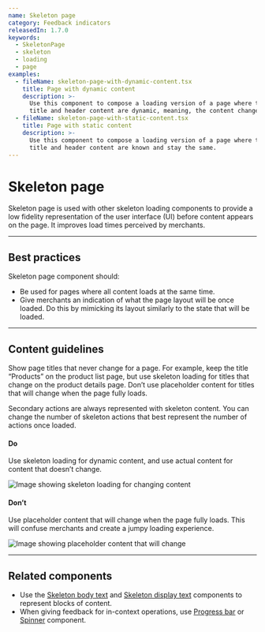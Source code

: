 ```yaml
---
name: Skeleton page
category: Feedback indicators
releasedIn: 1.7.0
keywords:
  - SkeletonPage
  - skeleton
  - loading
  - page
examples:
  - fileName: skeleton-page-with-dynamic-content.tsx
    title: Page with dynamic content
    description: >-
      Use this component to compose a loading version of a page where the page
      title and header content are dynamic, meaning, the content changes.
  - fileName: skeleton-page-with-static-content.tsx
    title: Page with static content
    description: >-
      Use this component to compose a loading version of a page where the page
      title and header content are known and stay the same.
---
```


# Skeleton page

Skeleton page is used with other skeleton loading components to provide a low fidelity representation of the user interface (UI) before content appears on the page. It improves load times perceived by merchants.

---

## Best practices

Skeleton page component should:

- Be used for pages where all content loads at the same time.
- Give merchants an indication of what the page layout will be once loaded. Do this by mimicking its layout similarly to the state that will be loaded.

---

## Content guidelines

Show page titles that never change for a page. For example, keep the title “Products” on the product list page, but use skeleton loading for titles that change on the product details page. Don’t use placeholder content for titles that will change when the page fully loads.

Secondary actions are always represented with skeleton content. You can change the number of skeleton actions that best represent the number of actions once loaded.

<!-- dodont -->

#### Do

Use skeleton loading for dynamic content, and use actual content for content that doesn’t change.

![Image showing skeleton loading for changing content](/images/components/skeleton-page/do-use-skeleton-for-changing-content@2x.png)

#### Don’t

Use placeholder content that will change when the page fully loads. This will confuse merchants and create a jumpy loading experience.

![Image showing placeholder content that will change](/images/components/skeleton-page/dont-use-placeholder-content-that-will-change@2x.png)

<!-- end -->

---

## Related components

- Use the [Skeleton body text](https://polaris.shopify.com/components/skeleton-body-text) and [Skeleton display text](https://polaris.shopify.com/components/skeleton-display-text) components to represent blocks of content.
- When giving feedback for in-context operations, use [Progress bar](https://polaris.shopify.com/components/progress-bar) or [Spinner](https://polaris.shopify.com/components/spinner) component.
